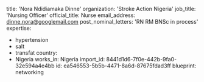 title: 'Nora Ndidiamaka Dinne'
organization: 'Stroke Action Nigeria'
job_title: 'Nursing Officer'
official_title: Nurse
email_address: dinne.nora@googlemail.com
post_nominal_letters: 'RN RM BNSc in process'
expertise:
  - hypertension
  - salt
  - transfat
country:
  - Nigeria
works_in: Nigeria
import_id: 8441d1d6-7f0e-442b-9fa0-32e594a4e4bb
id: ea546553-5b5b-4471-8a6d-87675fdad3ff
blueprint: networking
